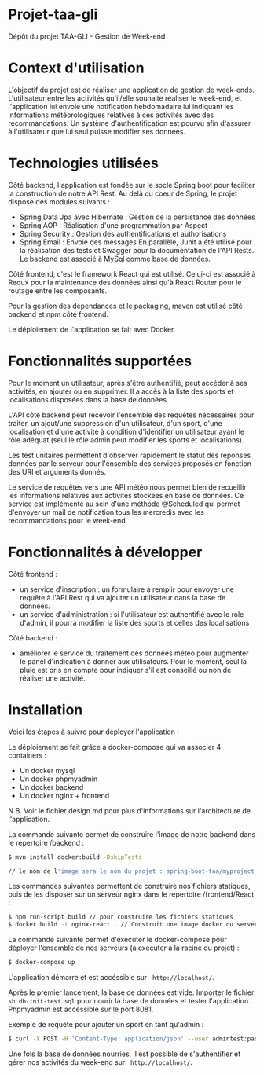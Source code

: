 # Projet-taa-gli
Dépôt du projet TAA-GLI - Gestion de Week-end

# Context d'utilisation

L'objectif du projet est de réaliser une application de gestion de week-ends. L'utilisateur entre les activités qu'il/elle souhaite réaliser le week-end, et l'application lui envoie une notification hebdomadaire lui indiquant les informations météorologiques relatives à ces activités avec des recommandations.
Un système d'authentification est pourvu afin d'assurer à l'utilisateur que lui seul puisse modifier ses données. 

# Technologies utilisées

Côté backend, l'application est fondée sur le socle Spring boot pour faciliter la construction de notre API Rest. Au delà du coeur de Spring, le projet dispose des modules suivants : 
 - Spring Data Jpa avec Hibernate : Gestion de la persistance des données
 - Spring AOP : Réalisation d'une programmation par Aspect
 - Spring Security : Gestion des authentifications et authorisations
 - Spring Email : Envoie des messages
En parallèle, Junit a été utilisé pour la réalisation des tests et Swagger pour la documentation de l'API Rests. Le backend est associé à MySql comme base de données. 

Côté frontend, c'est le framework React qui est utilisé. Celui-ci est associé à Redux pour la maintenance des données ainsi qu'à React Router pour le routage entre les composants. 

Pour la gestion des dépendances et le packaging, maven est utilisé côté backend et npm côté frontend.

Le déploiement de l'application se fait avec Docker.

# Fonctionnalités supportées

Pour le moment un utilisateur, après s'être authentifié, peut accéder à ses activités, en ajouter ou en supprimer. Il a accès à la liste des sports et localisations disposées dans la base de données. 

L'API côté backend peut recevoir l'ensemble des requêtes nécessaires pour traiter, un ajout/une suppression d'un utilisateur, d'un sport, d'une localisation et d'une activité à condition d'identifier un utilisateur ayant le rôle adéquat (seul le rôle admin peut modifier les sports et localisations).

Les test unitaires permettent d'observer rapidement le statut des réponses données par le serveur pour l'ensemble des services proposés en fonction des URI et arguments donnés. 

Le service de requêtes vers une API météo nous permet bien de recueillir les informations relatives aux activités stockées en base de données. Ce service est implémenté au sein d'une méthode @Scheduled qui permet d'envoyer un mail de notification tous les mercredis avec les recommandations pour le week-end.

# Fonctionnalités à développer
Côté frontend :
 - un service d'inscription : un formulaire à remplir pour envoyer une requête à l'API Rest qui va ajouter un utilisateur dans la base de données.
 - un service d'administration : si l'utilisateur est authentifié avec le role d'admin, il pourra modifier la liste des sports et celles des localisations

Côté backend :
 - améliorer le service du traitement des données météo pour augmenter le panel d'indication à donner aux utilisateurs. Pour le moment, seul la pluie est pris en compte pour indiquer s'il est conseillé ou non de réaliser une activité.

# Installation

Voici les étapes à suivre pour déployer l'application : 

Le déploiement se fait grâce à docker-compose qui va associer 4 containers :
 - Un docker mysql
 - Un docker phpmyadmin
 - Un docker backend
 - Un docker nginx + frontend

N.B. Voir le fichier design.md pour plus d'informations sur l'architecture de l'application.

La commande suivante permet de construire l'image de notre backend dans le repertoire /backend :

```sh
$ mvn install docker:build -DskipTests

// le nom de l'image sera le nom du projet : spring-boot-taa/myproject
```

Les commandes suivantes permettent de construire nos fichiers statiques, puis de les disposer sur un serveur nginx dans le repertoire /frontend/React :
```sh
$ npm run-script build // pour construire les fichiers statiques
$ docker build -t nginx-react . // Construit une image docker du server nginx avec les fichiers statiques
```

La commande suivante permet d'executer le docker-compose pour déployer l'ensemble de nos serveurs (à exécuter à la racine du projet) :

```sh
$ docker-compose up
```

L'application démarre et est accéssible sur ``` http://localhost/```.

Après le premier lancement, la base de données est vide. Importer le fichier ```sh db-init-test.sql``` pour nourir la base de données et tester l'application. Phpmyadmin est accéssible sur le port 8081. 


Exemple de requête pour ajouter un sport en tant qu'admin :

```sh
$ curl -X POST -H 'Content-Type: application/json' --user admintest:password -i http://localhost:8080/api/admin/addSport --data '{"name":"Belote","environment":"INSIDE"}'
```

Une fois la base de données nourries, il est possible de s'authentifier et gérer nos activités du week-end sur ``` http://localhost/```.





